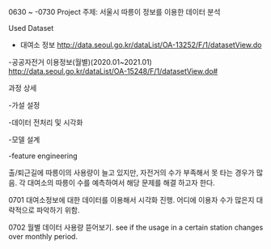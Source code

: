 0630 ~ -0730
Project 주제: 
서울시 따릉이 정보를 이용한 데이터 분석

Used Dataset
- 대여소 정보
http://data.seoul.go.kr/dataList/OA-13252/F/1/datasetView.do

-공공자전거 이용정보(월별)(2020.01~2021.01)
http://data.seoul.go.kr/dataList/OA-15248/F/1/datasetView.do#

과정 상세

-가설 설정

-데이터 전처리 및 시각화

-모델 설계

-feature engineering
 
 출/퇴근길에 따릉이의 사용량이 늘고 있지만, 자전거의 수가 부족해서 못 타는 경우가 많음. 
 각 대여소의 따릉이 수를 예측하여서 해당 문제를 해결 하고자 한다.

0701
대여소정보에 대한 데이터를 이용해서 시각화 진행. 어디에 이용자 수가 많은지 대략적으로 파악하기 위함.

0702
월별 데이터 사용량 뜯어보기. see if the usage in a certain station changes over monthly period.
